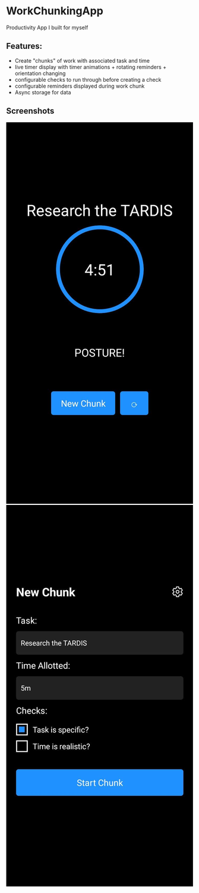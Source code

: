 # WorkChunkingApp
Productivity App I built for myself

## Features:
- Create "chunks" of work with associated task and time
- live timer display with timer animations + rotating reminders + orientation changing
- configurable checks to run through before creating a check
- configurable reminders displayed during work chunk
- Async storage for data

## Screenshots
![alt text](image.png)
![alt text](image-1.png)